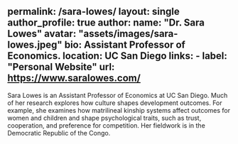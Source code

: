 permalink: /sara-lowes/
layout: single
author_profile: true
author:
  name: "Dr. Sara Lowes"
  avatar: "assets/images/sara-lowes.jpeg"
  bio: Assistant Professor of Economics.
  location: UC San Diego
  links:
    - label: "Personal Website"
      url: https://www.saralowes.com/
---

Sara Lowes is an Assistant Professor of Economics at UC San Diego. Much of her research explores how culture shapes development outcomes. For example, she examines how matrilineal kinship systems affect outcomes for women and children and shape psychological traits, such as trust, cooperation, and preference for competition. Her fieldwork is in the Democratic Republic of the Congo.
